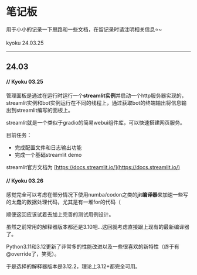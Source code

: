 # 笔记板

用于小小的记录一下思路和一些文档，在留记录时请注明相关信息⭐~

kyoku 24.03.25

---

## 24.03

#### // Kyoku 03.25

管理面板是通过在运行时运行一个**streamlit实例**并启动一个http服务器实现的，streamlit实例和bot实例运行在不同的线程上，通过获取bot的终端输出将信息输出到streamlit编写的面板上。

streamlit就是一个类似于gradio的简易webui组件库，可以快速搭建网页服务。

目前任务：

- 完成配置文件和日志输出功能
- 完成一个基础streamlit demo

streamlit官方文档为 [https://docs.streamlit.io/](https://docs.streamlit.io/)

#### // Kyoku 03.26

感觉完全可以考虑在部分情况下使用numba/codon之类的**jit编译器**来加速一些写的太蠢的数据处理代码，尤其是有一堆for的代码（

顺便这回应该试着去加上完善的测试用例设计。

虽然之前常用的解释器版本都还是3.10吧...这回就考虑直接跟上现有的最新编译器了。

Python3.11和3.12更新了非常多的性能改进以及一些很喜欢的新特性（终于有@override了，笑死）。

于是选择的解释器版本是3.12.2，理论上3.12+都完全可用。
